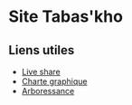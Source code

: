 # Site Tabas'kho

Liens utiles
------------
- [Live share](https://prod.liveshare.vsengsaas.visualstudio.com/join?8A78323103FCECBBC732BFEEE96BED3A2DF5)
- [Charte graphique](https://www.canva.com/design/DAFyEP22-Gc/uZEKNoGiMd2mqU3wINm_6g/edit)
- [Arboressance](https://www.gloomaps.com/eW4ehrmm7s)

